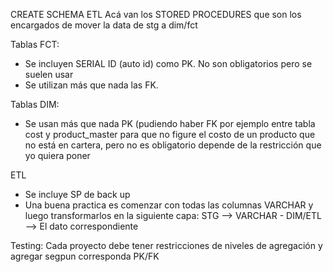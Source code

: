 CREATE SCHEMA ETL
Acá van los STORED PROCEDURES que son los encargados de mover la data de stg a dim/fct

Tablas FCT:

- Se incluyen SERIAL ID (auto id) como PK. No son obligatorios pero se suelen usar
- Se utilizan más que nada las FK.

Tablas DIM:

- Se usan más que nada PK (pudiendo haber FK por ejemplo entre tabla cost y product_master para que no figure el costo de un producto que no está en cartera, pero no es obligatorio depende de la restricción que yo quiera poner

ETL

- Se incluye SP de back up
- Una buena practica es comenzar con todas las columnas VARCHAR y luego transformarlos en la siguiente capa: STG --> VARCHAR - DIM/ETL --> El dato correspondiente

Testing:
Cada proyecto debe tener restricciones de niveles de agregación y agregar segpun corresponda PK/FK
